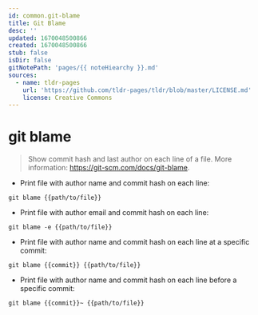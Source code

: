 ```yaml
---
id: common.git-blame
title: Git Blame
desc: ''
updated: 1670048500866
created: 1670048500866
stub: false
isDir: false
gitNotePath: 'pages/{{ noteHiearchy }}.md'
sources:
  - name: tldr-pages
    url: 'https://github.com/tldr-pages/tldr/blob/master/LICENSE.md'
    license: Creative Commons
---
```

# git blame

> Show commit hash and last author on each line of a file.
> More information: <https://git-scm.com/docs/git-blame>.

- Print file with author name and commit hash on each line:

`git blame {{path/to/file}}`

- Print file with author email and commit hash on each line:

`git blame -e {{path/to/file}}`

- Print file with author name and commit hash on each line at a specific commit:

`git blame {{commit}} {{path/to/file}}`

- Print file with author name and commit hash on each line before a specific commit:

`git blame {{commit}}~ {{path/to/file}}`


